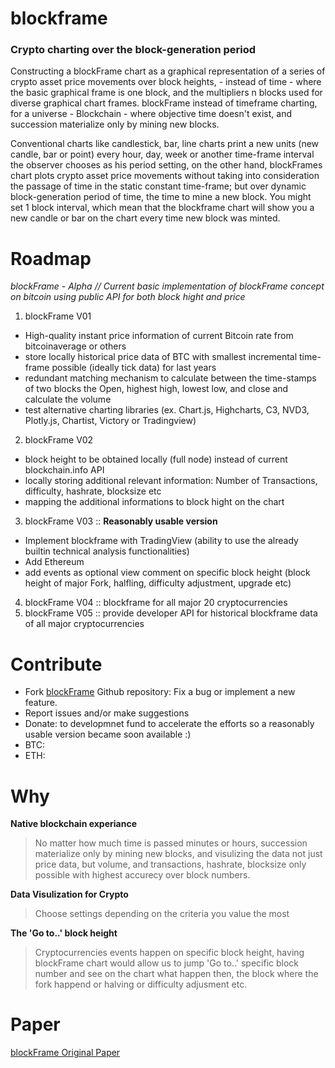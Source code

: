 # blockframe
### Crypto charting over the block-generation period


Constructing a blockFrame chart as a graphical representation of a series of crypto asset price movements over block heights, - instead of time - where the basic graphical frame is one block, and the multipliers n blocks used for diverse graphical chart frames. blockFrame instead of timeframe charting, for a universe - Blockchain - where objective time doesn't exist, and succession materialize only by mining new blocks. 

 Conventional charts like candlestick, bar, line charts print a new units (new candle, bar or point) every hour, day, week or another time-frame interval the observer chooses as his period setting, on the other hand, blockFrames chart plots crypto asset price movements without taking into consideration the passage of time in the static constant time-frame; but over dynamic block-generation period of time, the time to mine a new block. You might set 1 block interval, which mean that the blockframe chart will show you a new candle or bar on the chart every time new block was minted.

# Roadmap
*blockFrame - Alpha // Current basic implementation of blockFrame concept on bitcoin using public API for both block hight and price*

1. blockFrame V01
  * High-quality instant price information of current Bitcoin rate from bitcoinaverage or others
  * store locally historical price data of BTC with smallest incremental time-frame possible (ideally tick data) for last years
  * redundant matching mechanism to calculate between the time-stamps of two blocks the Open, highest high, lowest low, and close and calculate the volume
  * test alternative charting libraries (ex. Chart.js, Highcharts, C3, NVD3, Plotly.js, Chartist, Victory or Tradingview)


2. blockFrame V02
 * block height to be obtained locally (full node) instead of current blockchain.info API
 * locally storing additional relevant information: Number of Transactions, difficulty, hashrate, blocksize etc
 * mapping the additional informations to block hight on the chart

3. blockFrame V03 :: **Reasonably usable version**
 * Implement blockframe with TradingView (ability to use the already builtin technical analysis functionalities)
 * Add Ethereum 
 * add events as optional view comment on specific block height (block height of major Fork, halfling, difficulty adjustment, upgrade etc)
4. blockFrame V04 :: blockframe for all major 20 cryptocurrencies
5. blockFrame V05 :: provide developer API for historical blockframe data of all major cryptocurrencies

# Contribute
 * Fork [blockFrame](https://github.com/drhus/blockframe) Github repository: Fix a bug or implement a new feature.
 * Report issues and/or make suggestions
 * Donate: to developmnet fund to accelerate the efforts so a reasonably usable version became soon available :) 
  * BTC:  
  * ETH:
  
# Why
 **Native blockchain experiance**
> No matter how much time is passed minutes or hours, succession materialize only by mining new blocks, and visulizing the data not just price data, but volume, and transactions, hashrate, blocksize only possible with highest accurecy over block numbers.

 **Data Visulization for Crypto**
> Choose settings depending on the criteria you value the most

 **The 'Go to..' block height**
> Cryptocurrencies events happen on specific block height, having blockFrame chart would allow us to jump 'Go to..' specific  block number and see on the chart what happen then, the block where the fork happend or halving or difficulty adjusment etc.

# Paper
[blockFrame Original Paper](https://ssrn.com/abstract=3064115 )

